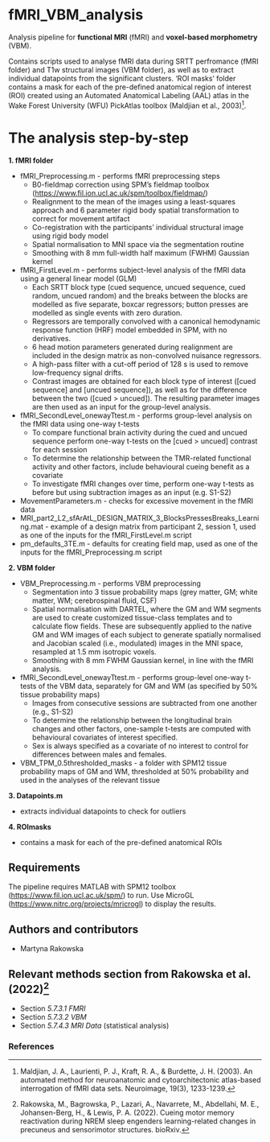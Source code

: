 # fMRI_VBM_analysis
Analysis pipeline for **functional MRI** (fMRI) and **voxel-based morphometry** (VBM).

Contains scripts used to analyse fMRI data during SRTT perfromance (fMRI folder) and T1w structural images (VBM folder), as well as to extract individual datapoints from the significant clusters. ‘ROI masks’ folder contains a mask for each of the pre-defined anatomical region of interest (ROI) created using an Automated Anatomical Labeling (AAL) atlas in the Wake Forest University (WFU) PickAtlas toolbox (Maldjian et al., 2003)[^1]. 

# The analysis step-by-step 
**1. fMRI folder**
- fMRI_Preprocessing.m - performs fMRI preprocessing steps
  * B0-fieldmap correction using SPM’s fieldmap toolbox (https://www.fil.ion.ucl.ac.uk/spm/toolbox/fieldmap/)
  * Realignment to the mean of the images using a least-squares approach and 6 parameter rigid body spatial transformation to correct for movement artifact 
  * Co-registration with the participants’ individual structural image using rigid body model
  * Spatial normalisation to MNI space via the segmentation routine 
  * Smoothing with 8 mm full-width half maximum (FWHM) Gaussian kernel 
- fMRI_FirstLevel.m - performs subject-level analysis of the fMRI data using a general linear model (GLM)
  * Each SRTT block type (cued sequence, uncued sequence, cued random, uncued random) and the breaks between the blocks are modelled as five separate, boxcar regressors; button presses are modelled as single events with zero duration. 
  * Regressors are temporally convolved with a canonical hemodynamic response function (HRF) model embedded in SPM, with no derivatives. 
  * 6 head motion parameters generated during realignment are included in the design matrix as non-convolved nuisance regressors. 
  * A high-pass filter with a cut-off period of 128 s is used to remove low-frequency signal drifts. 
  * Contrast images are obtained for each block type of interest ([cued sequence] and [uncued sequence]), as well as for the difference between the two ([cued > uncued]). The resulting parameter images are then used as an input for the group-level analysis. 
- fMRI_SecondLevel_onewayTtest.m - performs group-level analysis on the fMRI data using one-way t-tests 
  * To compare functional brain activity during the cued and uncued sequence perform one-way t-tests on the [cued > uncued] contrast for each session
  * To determine the relationship between the TMR-related functional activity and other factors, include behavioural cueing benefit as a covariate
  * To investigate fMRI changes over time, perform one-way t-tests as before but using subtraction images as an input (e.g. S1-S2) 
- MovementParameters.m - checks for excessive movement in the fMRI data
- MRI_part2_L2_sfArAtL_DESIGN_MATRIX_3_BlocksPressesBreaks_Learning.mat - example of a design matrix from participant 2, session 1, used as one of the inputs for the fMRI_FirstLevel.m script
- pm_defaults_3TE.m - defaults for creating field map, used as one of the inputs for the fMRI_Preprocessing.m script

**2. VBM folder**
- VBM_Preprocessing.m - performs VBM preprocessing
  * Segmentation into 3 tissue probability maps (grey matter, GM; white matter, WM; cerebrospinal fluid, CSF)
  * Spatial normalisation with DARTEL, where the GM and WM segments are used to create customized tissue-class templates and to calculate flow fields. These are subsequently applied to the native GM and WM images of each subject to generate spatially normalised and Jacobian scaled (i.e., modulated) images in the MNI space, resampled at 1.5 mm isotropic voxels. 
  * Smoothing with 8 mm FWHM Gaussian kernel, in line with the fMRI analysis. 
- fMRI_SecondLevel_onewayTtest.m - performs group-level one-way t-tests of the VBM data, separately for GM and WM (as specified by 50% tissue probability maps)
  * Images from consecutive sessions are subtracted from one another (e.g., S1-S2)
  * To determine the relationship between the longitudinal brain changes and other factors, one-sample t-tests are computed with behavioural covariates of interest specified. 
  * Sex is always specified as a covariate of no interest to control for differences between males and females. 
- VBM_TPM_0.5thresholded_masks - a folder with SPM12 tissue probability maps of GM and WM, thresholded at 50% probability and used in the analyses of the relevant tissue

**3. Datapoints.m** 
- extracts individual datapoints to check for outliers

**4. ROImasks** 
- contains a mask for each of the pre-defined anatomical ROIs 

## Requirements 
The pipeline requires MATLAB with SPM12 toolbox (https://www.fil.ion.ucl.ac.uk/spm/) to run. Use MicroGL (https://www.nitrc.org/projects/mricrogl) to display the results.

## Authors and contributors
* Martyna Rakowska

## Relevant methods section from Rakowska et al. (2022)[^2]

* Section *5.7.3.1 FMRI*
* Section *5.7.3.2 VBM*
* Section *5.7.4.3 MRI Data* (statistical analysis)

### References
[^2]: Rakowska, M., Bagrowska, P., Lazari, A., Navarrete, M., Abdellahi, M. E., Johansen-Berg, H., & Lewis, P. A. (2022). Cueing motor memory reactivation during NREM sleep engenders learning-related changes in precuneus and sensorimotor structures. bioRxiv.
[^1]: Maldjian, J. A., Laurienti, P. J., Kraft, R. A., & Burdette, J. H. (2003). An automated method for neuroanatomic and cytoarchitectonic atlas-based interrogation of fMRI data sets. Neuroimage, 19(3), 1233-1239.
